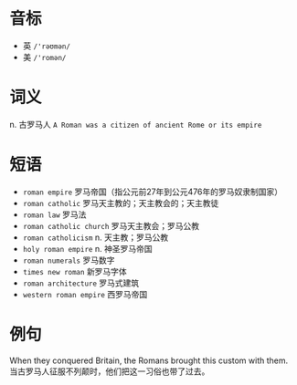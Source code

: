 # 音标

- 英 `/'rəʊmən/`
- 美 `/'romən/`

# 词义

n. 古罗马人
`A Roman was a citizen of ancient Rome or its empire`

# 短语

- `roman empire` 罗马帝国（指公元前27年到公元476年的罗马奴隶制国家）
- `roman catholic` 罗马天主教的；天主教会的；天主教徒
- `roman law` 罗马法
- `roman catholic church` 罗马天主教会；罗马公教
- `roman catholicism` n. 天主教；罗马公教
- `holy roman empire` n. 神圣罗马帝国
- `roman numerals` 罗马数字
- `times new roman` 新罗马字体
- `roman architecture` 罗马式建筑
- `western roman empire` 西罗马帝国

# 例句

When they conquered Britain, the Romans brought this custom with them.
当古罗马人征服不列颠时，他们把这一习俗也带了过去。


